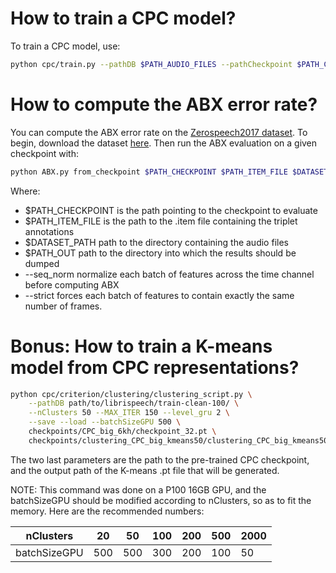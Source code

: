 # How to train a CPC model?

To train a CPC model, use:

```bash
python cpc/train.py --pathDB $PATH_AUDIO_FILES --pathCheckpoint $PATH_CHECKPOINT_DIR --pathTrain $TRAINING_SET --pathVal $VAL_SET --file_extension $EXTENSION
```

# How to compute the ABX error rate?

You can compute the ABX error rate on the [Zerospeech2017 dataset](https://zerospeech.com/2017/index.html). 
To begin, download the dataset [here](https://download.zerospeech.com/). Then run the ABX evaluation on a given checkpoint with:

```bash
python ABX.py from_checkpoint $PATH_CHECKPOINT $PATH_ITEM_FILE $DATASET_PATH --seq_norm --strict --file_extension .wav --out $PATH_OUT
```
Where:
- $PATH_CHECKPOINT is the path pointing to the checkpoint to evaluate
- $PATH_ITEM_FILE is the path to the .item file containing the triplet annotations
- $DATASET_PATH path to the directory containing the audio files
- $PATH_OUT path to the directory into which the results should be dumped
- --seq_norm normalize each batch of features across the time channel before computing ABX
- --strict forces each batch of features to contain exactly the same number of frames.

# Bonus: How to train a K-means model from CPC representations?

```bash
python cpc/criterion/clustering/clustering_script.py \
    --pathDB path/to/librispeech/train-clean-100/ \
    --nClusters 50 --MAX_ITER 150 --level_gru 2 \
    --save --load --batchSizeGPU 500 \
    checkpoints/CPC_big_6kh/checkpoint_32.pt \
    checkpoints/clustering_CPC_big_kmeans50/clustering_CPC_big_kmeans50.pt
```

The two last parameters are the path to the pre-trained CPC checkpoint, and the output path of the K-means .pt file that will be generated.

NOTE: This command was done on a P100 16GB GPU, and the batchSizeGPU should be modified according to nClusters, so as to fit the memory. Here are the recommended numbers:

  nClusters  | 20  | 50  | 100 | 200 | 500 | 2000
-------------|-----|-----|-----|-----|-----|------
batchSizeGPU | 500 | 500 | 300 | 200 | 100 |  50